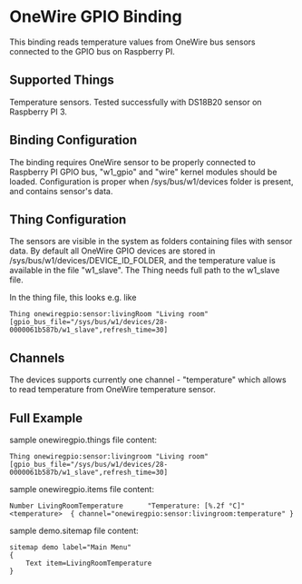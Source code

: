 # OneWire GPIO Binding

This binding reads temperature values from OneWire bus sensors connected to the GPIO bus on Raspberry PI. 


## Supported Things

Temperature sensors. 
Tested successfully with DS18B20 sensor on Raspberry PI 3.


## Binding Configuration

The binding requires OneWire sensor to be properly connected to Raspberry PI GPIO bus,
"w1_gpio" and "wire" kernel modules should be loaded.
Configuration is proper when /sys/bus/w1/devices folder is present, and contains sensor's data. 

## Thing Configuration

The sensors are visible in the system as folders containing files with sensor data.
By default all OneWire GPIO devices are stored in /sys/bus/w1/devices/DEVICE_ID_FOLDER, 
and the temperature value is available in the file "w1_slave". The Thing needs full path to the w1_slave file.

In the thing file, this looks e.g. like

```
Thing onewiregpio:sensor:livingRoom "Living room" [gpio_bus_file="/sys/bus/w1/devices/28-0000061b587b/w1_slave",refresh_time=30]
```

## Channels

The devices supports currently one channel - "temperature" which allows to read temperature from OneWire temperature sensor.


## Full Example

sample onewiregpio.things file content:

```
Thing onewiregpio:sensor:livingroom "Living room" [gpio_bus_file="/sys/bus/w1/devices/28-0000061b587b/w1_slave",refresh_time=30]
```

sample onewiregpio.items file content:

``` 
Number LivingRoomTemperature      "Temperature: [%.2f °C]" <temperature>  { channel="onewiregpio:sensor:livingroom:temperature" }
```

sample demo.sitemap file content:

```
sitemap demo label="Main Menu"
{
    Text item=LivingRoomTemperature
}
```
